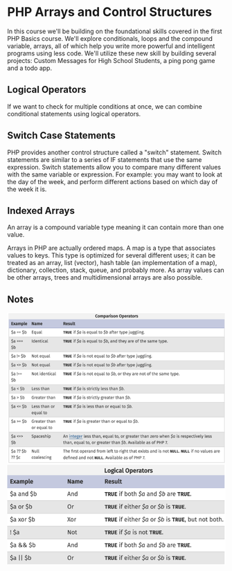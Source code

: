 PHP Arrays and Control Structures
=================================


In this course we'll be building on the foundational skills covered in the first PHP Basics course. We'll explore conditionals, loops and the compound variable, arrays, all of which help you write more powerful and intelligent programs using less code. We'll utilize these new skill by building several projects: Custom Messages for High School Students, a ping pong game and a todo app.

Logical Operators
-----------------

If we want to check for multiple conditions at once, we can combine conditional statements using logical operators.

Switch Case Statements
----------------------

PHP provides another control structure called a "switch" statement. Switch statements are similar to a series of IF statements that use the same expression. Switch statements allow you to compare many different values with the same variable or expression. For example: you may want to look at the day of the week, and perform different actions based on which day of the week it is.

Indexed Arrays
--------------

An array is a compound variable type meaning it can contain more than one value.

Arrays in PHP are actually ordered maps. A map is a type that associates values to keys. This type is optimized for several different uses; it can be treated as an array, list (vector), hash table (an implementation of a map), dictionary, collection, stack, queue, and probably more. As array values can be other arrays, trees and multidimensional arrays are also possible.

Notes
-----

<img src="images/comparison.png">
<img src="images/logicalOpp.png">

